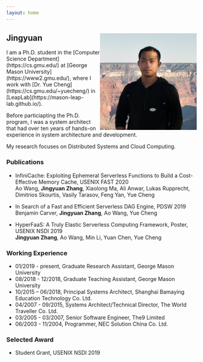 ```yaml
---
layout: home
---   
```

<h2>
<img src="image/2012_sq.jpg"
  width="256"
  height="256"
  style="float:right;">
  Jingyuan
</h2>
I am a Ph.D. student in the [Computer Science Department](https://cs.gmu.edu/) at [George Mason University](https://www2.gmu.edu/),
where I work with [Dr. Yue Cheng](https://cs.gmu.edu/~yuecheng/) in [LeapLab](https://mason-leap-lab.github.io/).

Before particiapting the Ph.D. program, I was a system architect that had over ten years of hands-on experience in system
architecture and development.

My research focuses on Distributed Systems and Cloud Computing.


### Publications
* InfiniCache: Exploiting Ephemeral Serverless Functions to Build a Cost-Effective Memory Cache, USENIX FAST 2020  
Ao Wang, **Jingyuan Zhang**, Xiaolong Ma, Ali Anwar, Lukas Rupprecht, Dimitrios Skourtis, Vasily Tarasov, Feng Yan, Yue Cheng  

* In Search of a Fast and Efficient Serverless DAG Engine, PDSW 2019  
Benjamin Carver, **Jingyuan Zhang**, Ao Wang, Yue Cheng

* HyperFaaS: A Truly Elastic Serverless Computing Framework, Poster, USENIX NSDI 2019  
**Jingyuan Zhang**, Ao Wang, Min Li, Yuan Chen, Yue Cheng

### Working Experience
* 01/2019 - present, Graduate Research Assistant, George Mason University
* 08/2018 - 12/2018, Graduate Teaching Assistant, George Mason University
* 10/2015 – 06/2018, Principal Systems Architect, Shanghai Bamaying Education Technology Co. Ltd.
* 04/2007 - 09/2015, Systems Architect/Technical Director, The World Traveller Co. Ltd.
* 03/2005 - 03/2007, Senior Software Engineer, The9 Limited
* 06/2003 - 11/2004, Programmer, NEC Solution China Co. Ltd.

### Selected Award
* Student Grant, USENIX NSDI 2019
